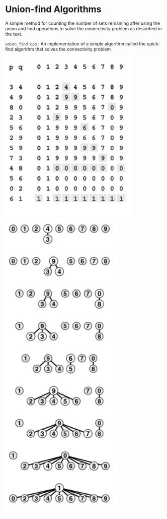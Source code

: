 # Union-find Algorithms


A simple method for counting the number of sets remaining after using the union and find operations to solve the connectivity problem as described in the text.


`union_find.cpp` : An implementation of a simple algorithm called the quick-find algorithm that solves the connectivity problem

![alt text](./images/array-view.png "Array view of quick-find algorithm.")
![alt text](./images/tree-view.png "Graph view of quick-find algorithm.")